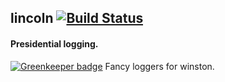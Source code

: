 ## lincoln [![Build Status](https://travis-ci.org/zeekay/lincoln.svg?branch=master)](https://travis-ci.org/zeekay/lincoln)
#### Presidential logging.

[![Greenkeeper badge](https://badges.greenkeeper.io/zeekay/lincoln.svg)](https://greenkeeper.io/)
Fancy loggers for winston.

